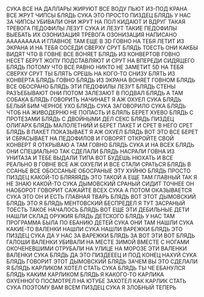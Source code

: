 СУКА ВСЕ НА ДАЛЛАРЫ ЖИРУЮТ ВСЕ ВОДУ ПЬЮТ ИЗ-ПОД КРАНА ВСЕ ЖРУТ ЧИПСЫ БЛЯДЬ СУКА ЭТО ПРОСТО ПИЗДЕЦ БЛЯДЬ У НАС ЗА ЧИПСЫ УБИВАЛИ ОНИ ЖРУТ НА ПОЛ КИДАЮТ И ВДРУГ ТАКАЯ ТРЕВОГА ПЕДОФИЛЫ ЛЕЗУТ СУКА И ЛЕЗУТ ТАКИЕ ПЕДОФИЛЫ ВЫЕБАТЬ ИХ ОЗОНИЗАЦИЯ ТРЕВОГА ОЗОНИЗАЦИЯ НАПИСАНО ААААААААА И ГЛАВНОЕ ТАМ ЕЩЕ В 3D ГОВНО НА ТЕБЯ ЛЕТИТ ИЗ ЭКРАНА И НА ТЕБЯ СОСЕДИ СВЕРХУ СРУТ БЛЯДЬ ТОЕСТЬ ОНИ КАКБЫ ВИДЯТ ЧТО В ГОВНЕ ВСЕ ВОНЯЕТ БЛЯДЬ ИЗ КОНВЕРТОВ ГОВНО НЕСЕТ БЕРУТ ЖОПУ ПОДСТАВЛЯЮТ И СРУТ НА ВПЕРЕДИ СИДЯЩЕГО БЛЯДЬ ПОТОМУ ЧТО ВСЕ РАВНО НИКТО НЕ ЗАМЕТИТ 5D НА ТЕБЯ СВЕРХУ СРУТ ТЫ БЛЯТЬ СРЕШЬ НА КОГО-ТО СНИЗУ БЛЯТЬ ИЗ КОНВЕРТА БЛЯДЬ ГОВНО БЛЯДЬ ИЗ ЭКРАНА ВОНЯЕТ ГОВНОМ БЛЯДЬ ВСЕ ОБОСРАНО БЛЯДЬ ЭТИ ПЕДОФИЛЫ ЛЕЗУТ БЛЯДЬ СТЕНЫ РАЗЪЕБЫВАЮТ ОНИ ПОТОМ ЗАЛЕЗАЮТ В ПОДВАЛ БЛЯДЬ А ТАМ СОБАКА БЛЯДЬ ГОВОРИТЬ НАЧИНАЕТ Я АЖ ОХУЕЛ СУКА БЛЯДЬ БЕЛЫЙ БИМ ЧЕРНОЕ УХО БЛЯДЬ СУКА ЗАГОВОРИЛО СУКА БЛЯДЬ ЧТОБ НА ЖИВОДЕРНЮ НЕ ПОПАСТЬ И БЛЯЛЬ БЕРЕТ ХУЕВО БЛЯДЬ С ПРОТЕЗАМИ БЛЯДЬ С ДВОЙНЫМИ ДЕЛ СЕКС БЛЯДЬ ПИЗДЕЦ ОЛИГАРХ БЛЯДЬ МАЛОЛЕТНИЙ И БЕРЕТ ПАКЕТ И СРЕТ В НЕГО СРЕТ БЛЯДЬ В ПАКЕТ ПОКАЗЫВАЕТ Я АЖ ОХУЕЛ БЛЯДЬ ВОТ ЭТО ВСЕ БЕРЕТ И СБРАСЫВАЕТ НА ПЕДОФИЛОВ И ГОВОРЯТ ОТКРОЙТЕ СВОЙ КОНВЕРТ Я ОТКРЫВАЮ А ТАМ ГОВНО БЛЯДЬ СУКА И НА ВСЕХ БЛЯДЬ ОНИ СПЕЦИАЛЬНО ТАК СДЕЛАЛИ БЛЯДЬ НАСРАЛИ ГОВНА ИЗ УНИТАЗА И ТЕБЕ ВЫДАЛИ ТИПА ВОТ БУДЕШЬ НЮХАТЬ И ВСЕ РЕАЛЬНО В ГОВНЕ ВСЕ АЖ ОХУЕЛИ И ВСЕ СТАЛИ СРАТЬСЯ БЛЯДЬ В ССАНЬЕ ВСЕ ОБОССАНЫЕ ОБОСРАНЫЕ ЭТУ ХУЙНЮ БЛЯДЬ ПРОСТО ПИЗДЕЦ КАКОЙ-ТО БЛЯЯЯЯДЬ ЭТО ТАКОЙ А ЕЩЕ ТАМ ГЛАВНЫЙ ТАК Я НЕ ЗНАЮ КАКОЙ-ТО СУКА ДЫМОВСКИЙ СРАНЫЙ СИДИТ ТОЧНЕЕ ОН НАОБОРОТ ГОВОРИТ САЖАЙТЕ ВСЕХ СУКА А ПОТОМ ОКАЗЫВАЕТСЯ СУКА ЭТО ОН И ЕСТЬ ГЛАВНАЯ ТВАРЬ БЛЯДЬ ВОТ ЭТОТ ДЫМОВСКИЙ БЛЯДЬ ЭТО Я БЛЯДЬ МЕНТОВСКИЙ БЕСПРЕДЕЛ Я ТУТ ЗАСРАНЫЙ ТОЕСТЬ ТАКОЕ НАЧАЛОСЬ БЛЯДЬ ВОТ ЕЩЕ ЭТИ ДЕБИЛЬНЫЕ ДЕТИ НАШЛИ СКЛАД ОРУЖИЯ БЛЯДЬ ДЕТСКОГО БЛЯДЬ У НАС ТАМ ПРОГРАММА БЫЛА ПО ЕБАНИЮ ДЕТЕЙ СУКА ОНИ ТАМ НАШЛИ СУКА КАКИЕ-ТО ВАЛЕНКИ НАШЛИ СУКА НАШЛИ ВАРЕЖКИ БЛЯДЬ ЭТО ПИЗДЕЦ СУКА ДА У НАС ЗА ВАРЕЖКИ БЛЯДЬ ЗА ВОТ ЭТИ ВОТ БЛЯДЬ ГАЛОШИ ВАЛЕНКИ УБИВАЛИ НА МЕСТЕ ЗИМОЙ ВМЕСТЕ С НОГАМИ ОКОЧЕНЕВШИМИ ОТРУБАЛИ НА УЛИЦЕ НА МОРОЗЕ ЭТИ ВАЛЕНКИ ВАЛЕНКИ СУКА БЛЯДЬ ДА ЭТО ПИЗДЕЕЕЦ И ПОД КОНЕЦ НАХУЙ СУКА БЛЯДЬ ГОВОРИТ ЭТОТ ДЫМОВСКИЙ БЛЯДЬ ЗАЧЕМ ВЫ ЭТО СДЕЛАЛИ Я БЛЯДЬ КАРЛИКОМ ХОТЕЛ СТАТЬ СУКА БЛЯДЬ ТЫ ЧЕ ЕБАНУЛСЯ БЛЯДЬ КАКИМ КАРЛИКОМ БЛЯДЬ Я КАКОГО-ТО КАРЛИКА ОХУЕННОГО ПОСМОТРЕЛ НА ЮТУБЕ ЗАХОТЕЛ КАК КАРЛИК СТАТЬ СУКА ПОЭТОМУ ВАМ ВСЕМ ПИЗДЕЦ СУКА Я ЗЛОБНЫЙ ТЕПЕРЬ
